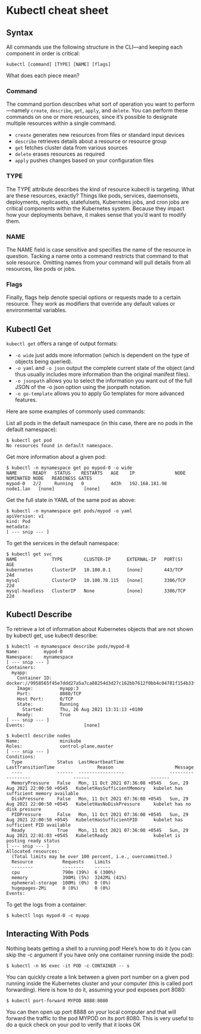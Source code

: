 # Kubectl cheat sheet

## Syntax
All commands use the following structure in the CLI—and keeping each component in order is critical:

```
kubectl [command] [TYPE] [NAME] [flags]
```

What does each piece mean?

### Command
The command portion describes what sort of operation you want to perform—namely `create`, `describe`, `get`, `apply`, and `delete`. You can perform these commands on one or more resources, since it’s possible to designate multiple resources within a single command.

- `create` generates new resources from files or standard input devices
- `describe` retrieves details about a resource or resource group
- `get` fetches cluster data from various sources
- `delete` erases resources as required
- `apply` pushes changes based on your configuration files

### TYPE
The TYPE attribute describes the kind of resource kubectl is targeting. What are these resources, exactly? Things like pods, services, daemonsets, deployments, replicasets, statefulsets, Kubernetes jobs, and cron jobs are critical components within the Kubernetes system. Because they impact how your deployments behave, it makes sense that you’d want to modify them.

### NAME
The NAME field is case sensitive and specifies the name of the resource in question. Tacking a name onto a command restricts that command to that sole resource. Omitting names from your command will pull details from all resources, like pods or jobs.

### Flags
Finally, flags help denote special options or requests made to a certain resource. They work as modifiers that override any default values or environmental variables.

## Kubectl Get

`kubectl get` offers a range of output formats:

- `-o wide` just adds more information (which is dependent on the type of objects being queried).
- `-o yaml` and `-o json` output the complete current state of the object (and thus usually includes more information than the original manifest files).
- `-o jsonpath` allows you to select the information you want out of the full JSON of the -o json option using the jsonpath notation.
- `-o go-template` allows you to apply Go templates for more advanced features.

Here are some examples of commonly used commands:

List all pods in the default namespace (in this case, there are no pods in the default namespace):
```
$ kubectl get pod
No resources found in default namespace.
```

Get more information about a given pod:
```
$ kubectl -n mynamespace get po mypod-0 -o wide
NAME      READY   STATUS    RESTARTS   AGE    IP               NODE        NOMINATED NODE   READINESS GATES
mypod-0   2/2     Running   0          4d3h   192.168.181.98   node1.lan   [none]           [none]
```

Get the full state in YAML of the same pod as above:

```
$ kubectl -n mynamespace get pods/mypod -o yaml
apiVersion: v1
kind: Pod
metadata:
[ --- snip --- ]
```

To get the services in the default namespace:

```
$ kubectl get svc
NAME             TYPE        CLUSTER-IP      EXTERNAL-IP   PORT(S)    AGE
kubernetes       ClusterIP   10.100.0.1      [none]        443/TCP    24d
mysql            ClusterIP   10.100.78.115   [none]        3306/TCP   22d
mysql-headless   ClusterIP   None            [none]        3306/TCP   22d
```

## Kubectl Describe 
To retrieve a lot of information about Kubernetes objects that are not shown by kubectl get, use kubectl describe:

```
$ kubectl -n mynamespace describe pods/mypod-0
Name:         mypod-0
Namespace:    mynamespace
[ --- snip --- ]
Containers:
  myapp:
    Container ID:   docker://9958565f45e7ddd27a5a7ca88254d3d27c162bb7612f0bb4c04781f154b33fd9
    Image:          myapp:3
    Port:           8080/TCP
    Host Port:      0/TCP
    State:          Running
      Started:      Thu, 26 Aug 2021 13:31:13 +0100
    Ready:          True
[ --- snip --- ]
Events:                      [none] 
```

```
$ kubectl describe nodes
Name:               minikube
Roles:              control-plane,master
[ --- snip --- ]
Conditions:
  Type             Status  LastHeartbeatTime                 LastTransitionTime                Reason                       Message
  ----             ------  -----------------                 ------------------                ------                       -------
  MemoryPressure   False   Mon, 11 Oct 2021 07:36:08 +0545   Sun, 29 Aug 2021 22:00:50 +0545   KubeletHasSufficientMemory   kubelet has sufficient memory available
  DiskPressure     False   Mon, 11 Oct 2021 07:36:08 +0545   Sun, 29 Aug 2021 22:00:50 +0545   KubeletHasNoDiskPressure     kubelet has no disk pressure
  PIDPressure      False   Mon, 11 Oct 2021 07:36:08 +0545   Sun, 29 Aug 2021 22:00:50 +0545   KubeletHasSufficientPID      kubelet has sufficient PID available
  Ready            True    Mon, 11 Oct 2021 07:36:08 +0545   Sun, 29 Aug 2021 22:01:03 +0545   KubeletReady                 kubelet is posting ready status
[ --- snip --- ]
Allocated resources:
  (Total limits may be over 100 percent, i.e., overcommitted.)
  Resource           Requests    Limits
  --------           --------    ------
  cpu                790m (39%)  6 (300%)
  memory             390Mi (5%)  3242Mi (41%)
  ephemeral-storage  100Mi (0%)  0 (0%)
  hugepages-2Mi      0 (0%)      0 (0%)
Events:              
```

To get the logs from a container:

```
$ kubectl logs mypod-0 -c myapp
```

## Interacting With Pods
Nothing beats getting a shell to a running pod! Here’s how to do it (you can skip the -c argument if you have only one container running inside the pod):

```
$ kubectl -n NS exec -it POD -c CONTAINER -- s
```

You can quickly create a link between a given port number on a given pod running inside the Kubernetes cluster and your computer (this is called port forwarding). Here is how to do it, assuming your pod exposes port 8080:
```
$ kubectl port-forward MYPOD 8888:8080
```

You can then open up port 8888 on your local computer and that will forward the traffic to the pod MYPOD on its port 8080. This is very useful to do a quick check on your pod to verify that it looks OK
